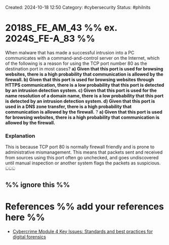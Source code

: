 Created: 2024-10-18 12:50
Category: #cybersecurity 
Status: #philnits



# 2018S_FE_AM_43 %% ex. 2024S_FE-A_83 %%

When malware that has made a successful intrusion into a PC communicates with a command-and-control server on the Internet, which of the following is a reason for using the TCP port number 80 as the destination port in most cases?
**a) Given that this port is used for browsing websites, there is a high probability that communication is allowed by the firewall. 
b) Given that this port is used for browsing websites through HTTPS communication, there is a low probability that this port is detected by an intrusion detection system. 
c) Given that this port is used for the name resolution of a domain name, there is a low probability that this port is detected by an intrusion detection system. 
d) Given that this port is used in a DNS zone transfer, there is a high probability that communication is allowed by the firewall.**
?
**a) Given that this port is used for browsing websites, there is a high probability that communication is allowed by the firewall.** 
### Explanation
This is because TCP port 80 is normally firewall friendly and is prone to administrative mismanagement. This means that packets sent and received from sources using this port often go unchecked, and goes undiscovered until manual inspection or another system flags the packets as suspicious. ඞඞඞ




%% ignore this %%
---









# References %% add your references here %%
- [Cybercrime Module 4 Key Issues: Standards and best practices for digital forensics](https://www.unodc.org/e4j/en/cybercrime/module-4/key-issues/standards-and-best-practices-for-digital-forensics.html)